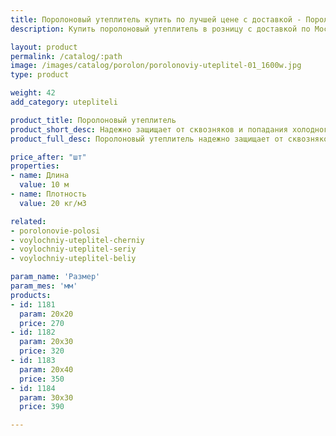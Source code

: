 ```yaml
---
title: Поролоновый утеплитель купить по лучшей цене с доставкой - Поролоныч
description: Купить поролоновый утеплитель в розницу с доставкой по Москве в интернет-магазине Поролоныча.

layout: product
permalink: /catalog/:path
image: /images/catalog/porolon/porolonoviy-uteplitel-01_1600w.jpg
type: product

weight: 42
add_category: utepliteli

product_title: Поролоновый утеплитель
product_short_desc: Надежно защищает от сквозняков и попадания холодного воздуха в помещение. Используется для утепления дверей и окон.
product_full_desc: Поролоновый утеплитель надежно защищает от сквозняков и попадания холодного воздуха в помещение. Используется для утепления дверей и окон.

price_after: "шт"
properties:
- name: Длина
  value: 10 м
- name: Плотность
  value: 20 кг/м3

related:
- porolonovie-polosi
- voylochniy-uteplitel-cherniy
- voylochniy-uteplitel-seriy
- voylochniy-uteplitel-beliy

param_name: 'Размер'
param_mes: 'мм'
products:
- id: 1181
  param: 20х20
  price: 270
- id: 1182
  param: 20х30
  price: 320
- id: 1183
  param: 20х40
  price: 350
- id: 1184
  param: 30х30
  price: 390

---
```

